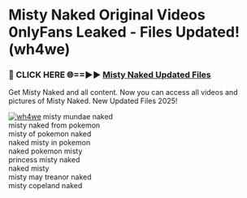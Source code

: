 # Misty Naked Original Videos 0nlyFans Leaked - Files Updated! (wh4we)

<h3>🔴 CLICK HERE 🌐==►► <a href="https://tinyurl.com/yckcrads" rel="nofollow">Misty Naked Updated Files</a></h3>

Get Misty Naked and all content. Now you can access all videos and pictures of Misty Naked. New Updated Files 2025!

[![wh4we](https://i.imgur.com/hpKpOFt.gif)](https://tinyurl.com/yckcrads)
misty mundae naked<br>
misty naked from pokemon<br>
misty of pokemon naked<br>
naked misty in pokemon<br>
naked pokemon misty<br>
princess misty naked<br>
naked misty<br>
misty may treanor naked<br>
misty copeland naked